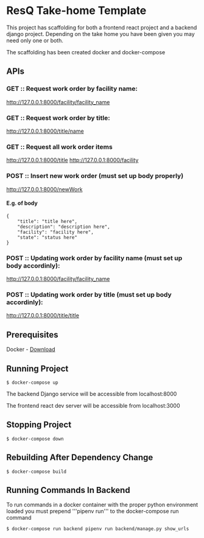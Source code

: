 # ResQ Take-home Template

This project has scaffolding for both a frontend react project and a backend django project.
Depending on the take home you have been given you may need only one or both.

The scaffolding has been created docker and docker-compose

## APIs

### GET :: Request work order by facility name:
http://127.0.0.1:8000/facility/facility_name
### GET :: Request work order by title:
http://127.0.0.1:8000/title/name

### GET :: Request all work order items
http://127.0.0.1:8000/title
http://127.0.0.1:8000/facility

### POST :: Insert new work order (must set up body properly)
http://127.0.0.1:8000/newWork
#### E.g. of body
```
{
    "title": "title here",
    "description": "description here",
    "facility": "facility here",
    "state": "status here"
}
```

### POST :: Updating work order by facility name (must set up body accordinly):
http://127.0.0.1:8000/facility/facility_name
### POST :: Updating work order by title (must set up body accordinly):
http://127.0.0.1:8000/title/title

## Prerequisites

Docker - [Download](https://www.docker.com/get-started)

## Running Project

```shell
$ docker-compose up
```

The backend Django service will be accessible from localhost:8000

The frontend react dev server will be accessible from localhost:3000

## Stopping Project

```shell
$ docker-compose down
```

## Rebuilding After Dependency Change

```shell
$ docker-compose build
```

## Running Commands In Backend

To run commands in a docker container with the proper python environment loaded you must
prepend '''pipenv run''' to the docker-compose run command

```shell
$ docker-compose run backend pipenv run backend/manage.py show_urls
```
